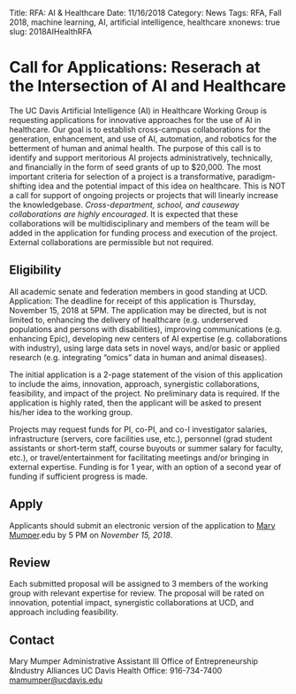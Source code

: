 Title: RFA: AI & Healthcare
Date: 11/16/2018
Category: News
Tags: RFA, Fall 2018, machine learning, AI, artificial intelligence, healthcare
xnonews: true
slug: 2018AIHealthRFA

# Call for Applications: Reserach at the Intersection of AI and Healthcare

The UC Davis Artificial Intelligence (AI) in Healthcare Working Group is requesting applications for
innovative approaches for the use of AI in healthcare. Our goal is to establish cross-campus
collaborations for the generation, enhancement, and use of AI, automation, and robotics for the
betterment of human and animal health. The purpose of this call is to identify and support meritorious
AI projects administratively, technically, and financially in the form of seed grants of up to $20,000.
The most important criteria for selection of a project is a transformative, paradigm-shifting idea and
the potential impact of this idea on healthcare. This is NOT a call for support of ongoing projects or
projects that will linearly increase the knowledgebase. *Cross-department, school, and causeway
collaborations are highly encouraged*. It is expected that these collaborations will be multidisciplinary
and members of the team will be added in the application for funding process and execution of the
project. External collaborations are permissible but not required.

## Eligibility

All academic senate and federation members in good standing at UCD.
Application: The deadline for receipt of this application is Thursday, November 15, 2018 at 5PM.
The application may be directed, but is not limited to, enhancing the delivery of healthcare (e.g.
underserved populations and persons with disabilities), improving communications (e.g. enhancing
Epic), developing new centers of AI expertise (e.g. collaborations with industry), using large data sets
in novel ways, and/or basic or applied research (e.g. integrating “omics” data in human and animal
diseases).

The initial application is a 2-page statement of the vision of this application to include the aims,
innovation, approach, synergistic collaborations, feasibility, and impact of the project. No preliminary
data is required. If the application is highly rated, then the applicant will be asked to present his/her
idea to the working group.

Projects may request funds for PI, co-PI, and co-I investigator salaries, infrastructure (servers, core
facilities use, etc.), personnel (grad student assistants or short-term staff, course buyouts or summer
salary for faculty, etc.), or travel/entertainment for facilitating meetings and/or bringing in external
expertise. Funding is for 1 year, with an option of a second year of funding if sufficient progress is
made.

## Apply

Applicants should submit an electronic version of the application to [Mary Mumper](mailto:mamumper@ucdavis).edu by 5 PM on *November 15, 2018*.

## Review

Each submitted proposal will be assigned to 3 members of the working group with relevant expertise for review. The proposal will be rated on innovation, potential impact, synergistic collaborations at UCD, and approach including feasibility.

## Contact

Mary Mumper
Administrative Assistant III
Office of Entrepreneurship &Industry Alliances
UC Davis Health
Office: 916-734-7400
mamumper@ucdavis.edu